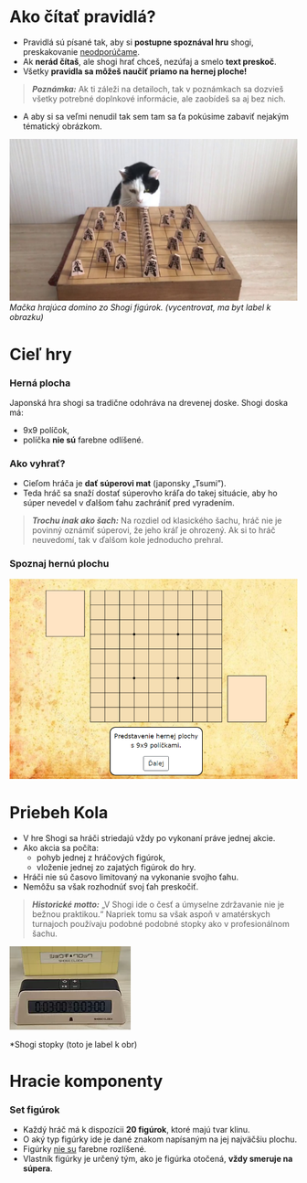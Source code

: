 # Ako čítať pravidlá?
- Pravidlá sú písané tak, aby si **postupne spoznával hru** shogi, preskakovanie <ins>neodporúčame</ins>.
- Ak **nerád čítaš**, ale shogi hrať chceš, nezúfaj a smelo **text preskoč**. 
- Všetky **pravidla sa môžeš naučiť priamo na hernej ploche!**
>**_Poznámka:_** Ak ti záleži na detailoch, tak v poznámkach sa dozvieš všetky potrebné doplnkové informácie, ale zaobídeš sa aj bez nich. 

- A aby si sa veľmi nenudil tak sem tam sa ťa pokúsime zabaviť nejakým tématický obrázkom.

![CAT](https://github.com/mihalova/Learn2Shogi/blob/master/pictures/tmp/cat.jpg)
*Mačka hrajúca domino zo Shogi figúrok. (vycentrovat, ma byt label k obrazku)*

# Cieľ hry
### Herná plocha
Japonská hra shogi sa tradične odohráva na drevenej doske. Shogi doska má:
- 9x9 políčok, 
- políčka **nie sú** farebne odlíšené.

### Ako vyhrať?
- Cieľom hráča je **dať súperovi mat** (japonsky „Tsumi”).
- Teda hráč sa snaží dostať súperovho kráľa do takej situácie, aby ho súper nevedel v ďalšom ťahu zachrániť pred vyradením.

 >**_Trochu inak ako šach:_** Na rozdiel od klasického šachu, hráč nie je povinný oznámiť súperovi, že jeho kráľ je ohrozený. Ak si to hráč neuvedomí, tak v ďalšom kole jednoducho prehral.
 
### Spoznaj hernú plochu

![HP](https://github.com/mihalova/Learn2Shogi/blob/master/pictures/tmp/r1.PNG)
# Priebeh Kola
* V hre Shogi sa hráči striedajú vždy po vykonaní práve jednej akcie.
* Ako akcia sa počíta:
  * pohyb jednej z hráčových figúrok,
  * vloženie jednej zo zajatých figúrok do hry.
* Hráči nie sú časovo limitovaný na vykonanie svojho ťahu.
* Nemôžu sa však rozhodnúť svoj ťah preskočiť.
>**_Historické motto:_** „V Shogi ide o česť a úmyselne zdržavanie nie je bežnou praktikou.“ Napriek tomu sa však aspoň v amatérskych turnajoch používaju podobné podobné stopky ako v profesionálnom šachu.

![Stopky](https://github.com/mihalova/Learn2Shogi/blob/master/pictures/rules/budik.png)

*Shogi stopky (toto je label k obr)

# Hracie komponenty
### Set figúrok
- Každý hráč má k dispozícii **20 figúrok**, ktoré majú tvar klinu.
- O aký typ figúrky ide je dané znakom napísaným na jej najväčšiu plochu.
- Figúrky <ins>nie su</ins> farebne rozlíšené.
- Vlastník figúrky je určený tým, ako je figúrka otočená, **vždy smeruje na súpera**.
